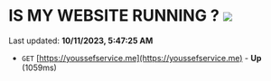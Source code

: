 # IS MY WEBSITE RUNNING ? [![](https://img.shields.io/static/v1?label=Sponsor&message=%E2%9D%A4&logo=GitHub&color=%23fe8e86)](https://github.com/sponsors/<username>)

Last updated: **10/11/2023, 5:47:25 AM**

- `GET` [https://youssefservice.me](https://youssefservice.me) - **Up** (1059ms)
